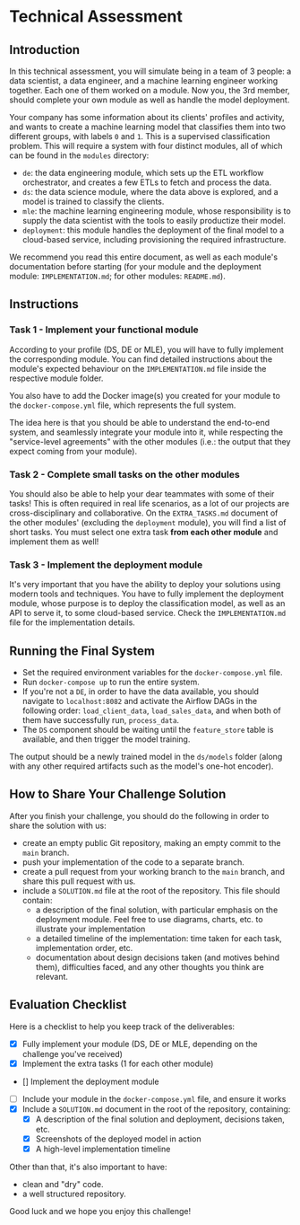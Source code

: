 # Technical Assessment

## Introduction

In this technical assessment, you will simulate being in a team of 3 people: a data scientist, a data engineer, and a machine learning engineer working together. Each one of them worked on a module. Now you, the 3rd member, should complete your own module as well as handle the model deployment.

Your company has some information about its clients' profiles and activity, and wants to create a machine learning model that classifies them into two different groups, with labels `0` and `1`. This is a supervised classification problem.
This will require a system with four distinct modules, all of which can be found in the `modules` directory:

* `de`: the data engineering module, which sets up the ETL workflow orchestrator, and creates a few ETLs to fetch and process the data.
* `ds`: the data science module, where the data above is explored, and a model is trained to classify the clients.
* `mle`: the machine learning engineering module, whose responsibility is to supply the data scientist with the tools to easily productize their model.
* `deployment`: this module handles the deployment of the final model to a cloud-based service, including provisioning the required infrastructure.

We recommend you read this entire document, as well as each module's documentation before starting (for your module and the deployment module: `IMPLEMENTATION.md`; for other modules: `README.md`).

## Instructions

### Task 1 - Implement your functional module

According to your profile (DS, DE or MLE), you will have to fully implement the corresponding module. You can find detailed instructions about the module's expected behaviour on the `IMPLEMENTATION.md` file inside the respective module folder.

You also have to add the Docker image(s) you created for your module to the `docker-compose.yml` file, which represents the full system.

The idea here is that you should be able to understand the end-to-end system, and seamlessly integrate your module into it, while respecting the "service-level agreements" with the other modules (i.e.: the output that they expect coming from your module).

### Task 2 - Complete small tasks on the other modules

You should also be able to help your dear teammates with some of their tasks! This is often required in real life scenarios, as a lot of our projects are cross-disciplinary and collaborative.
On the `EXTRA_TASKS.md` document of the other modules' (excluding the `deployment` module), you will find a list of short tasks. You must select one extra task **from each other module** and implement them as well!

### Task 3 - Implement the deployment module

It's very important that you have the ability to deploy your solutions using modern tools and techniques. You have to fully implement the deployment module, whose purpose is to deploy the classification model, as well as an API to serve it, to some cloud-based service. Check the `IMPLEMENTATION.md` file for the implementation details.

## Running the Final System

* Set the required environment variables for the `docker-compose.yml` file.
* Run `docker-compose up` to run the entire system.
* If you're not a `DE`, in order to have the data available, you should navigate to `localhost:8082` and activate the Airflow DAGs in the following order: `load_client_data`, `load_sales_data`, and when both of them have successfully run, `process_data`.
* The `DS` component should be waiting until the `feature_store` table is available, and then trigger the model training.

The output should be a newly trained model in the `ds/models` folder (along with any other required artifacts such as the model's one-hot encoder).

## How to Share Your Challenge Solution

After you finish your challenge, you should do the following in order to share the solution with us:

* create an empty public Git repository, making an empty commit to the `main` branch.
* push your implementation of the code to a separate branch.
* create a pull request from your working branch to the `main` branch, and share this pull request with us.
* include a `SOLUTION.md` file at the root of the repository. This file should contain:
    * a description of the final solution, with particular emphasis on the deployment module. Feel free to use diagrams, charts, etc. to illustrate your implementation
    * a detailed timeline of the implementation: time taken for each task, implementation order, etc.
    * documentation about design decisions taken (and motives behind them), difficulties faced, and any other thoughts you think are relevant.

## Evaluation Checklist

Here is a checklist to help you keep track of the deliverables:

- [X] Fully implement your module (DS, DE or MLE, depending on the challenge you've received)
- [X] Implement the extra tasks (1 for each other module)
- [] Implement the deployment module
- [ ] Include your module in the `docker-compose.yml` file, and ensure it works
- [X] Include a `SOLUTION.md` document in the root of the repository, containing:
  - [X] A description of the final solution and deployment, decisions taken, etc.
  - [X] Screenshots of the deployed model in action
  - [X] A high-level implementation timeline

Other than that, it's also important to have:

* clean and "dry" code.
* a well structured repository.

Good luck and we hope you enjoy this challenge! 